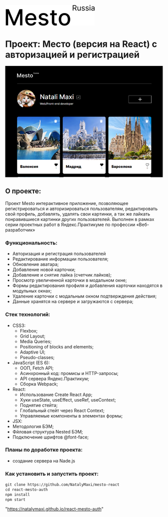 ![LOGO](src/images/logo-black.svg)
# Проект: Место (версия на React) с авторизацией и регистрацией
![](src/images/preview.png)

## O проекте:
Проект Mesto интерактивное приложение, позволяющее регистрироваться и авторизироваться пользователям,  редактировать свой профиль,  добавлять, удалять свои картинки, а так же лайкать понравившиеся картинки других пользователей. Выполнен в рамках серии проектных работ в Яндекс.Практикуме по профессии «Веб-разработчик»

### Функциональность:
  - Авторизация и регистрация пользователей
  - Редактирование информации пользователя;
  - Обновление аватара;
  - Добавление новой карточки;
  - Добавление и снятие лайка (счетчик лайков);
  - Просмотр увеличенной карточки в модальном окне;
  - Формы редактирования профиля и добавления карточки находятся в модульных окнах;
  - Удаление карточки с модальным окном подтверждения действия;
  - Данные хранятся на сервере и загружаются с сервера;
### Cтек технологий:
- CSS3:
  - Flexbox;
  - Grid Layout;
  - Media Queries;
  - Positioning of blocks and elements;
  - Adaptive UI;
  - Pseudo-classes;
- JavaScript (ES 6):
  - ООП, Fetch API;
  - Асинхронный код: промисы и HTTP-запросы;
  - API сервера Яндекс.Практикум;
  - Сборка Webpack;
- React:
  - Использование Create React App;
  - Хуки useState, useEffect, useRef, useContext;
  - Поднятие стейта;
  - Глобальный стейт через React Context;
  - Управляемые компоненты в элементах формы;
- JSX:
- Методология БЭМ;
- Фйловая структура Nested БЭМ;
- Подключение шрифтов @font-face;


### Планы по доработке проекта:
* создание сервера на Nade.js

### Как установить и запустить проект:

```
git clone https://github.com/NatalyMaxi/mesto-react
cd react-mesto-auth
npm install
npm start
```

"https://natalymaxi.github.io/react-mesto-auth"